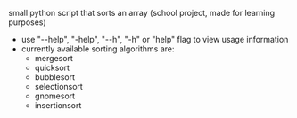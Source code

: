 small python script that sorts an array (school project, made for learning purposes)
- use "--help", "-help", "--h", "-h" or "help" flag to view usage information
- currently available sorting algorithms are:
  - mergesort
  - quicksort
  - bubblesort
  - selectionsort
  - gnomesort
  - insertionsort
